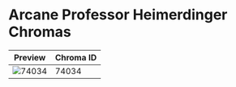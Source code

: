 # Arcane Professor Heimerdinger Chromas

| Preview | Chroma ID |
|---------|-----------|
| ![74034](https://raw.communitydragon.org/latest/plugins/rcp-be-lol-game-data/global/default/v1/champion-chroma-images/74/74034.png) | 74034 |